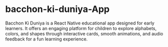 # bacchon-ki-duniya-App
Bacchon Ki Duniya is a React Native educational app designed for early learners. It offers an engaging platform for children to explore alphabets, colors, and shapes through interactive cards, smooth animations, and audio feedback for a fun learning experience.
